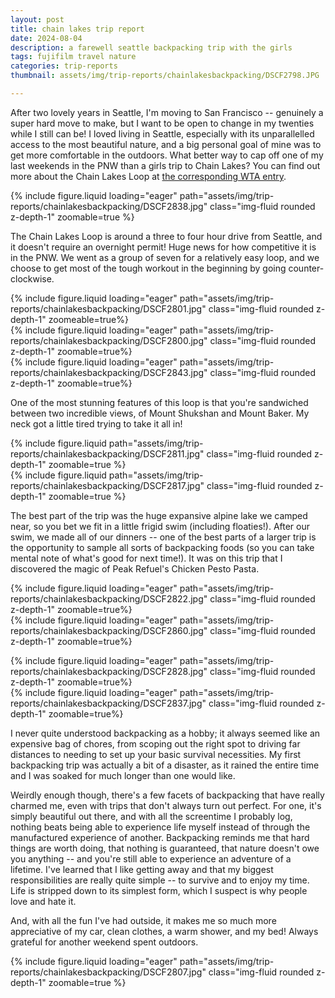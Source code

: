 ```yaml
---
layout: post
title: chain lakes trip report
date: 2024-08-04
description: a farewell seattle backpacking trip with the girls
tags: fujifilm travel nature
categories: trip-reports
thumbnail: assets/img/trip-reports/chainlakesbackpacking/DSCF2798.JPG

---
```


After two lovely years in Seattle, I'm moving to San Francisco -- genuinely a super hard move to make, but I want to be open to change in my twenties while I still can be! I loved living in Seattle, especially with its unparallelled access to the most beautiful nature, and a big personal goal of mine was to get more comfortable in the outdoors. What better way to cap off one of my last weekends in the PNW than a girls trip to Chain Lakes? You can find out more about the Chain Lakes Loop at [the corresponding WTA entry](https://www.wta.org/go-hiking/hikes/chain-lakes-3#hike-full-description).



<div class="row">
    <div class="col-sm mt-3 mt-md-0">
        {% include figure.liquid loading="eager" path="assets/img/trip-reports/chainlakesbackpacking/DSCF2838.jpg" class="img-fluid rounded z-depth-1" zoomable=true %}
    </div>
</div>



The Chain Lakes Loop is around a three to four hour drive from Seattle, and it doesn't require an overnight permit! Huge news for how competitive it is in the PNW. We went as a group of seven for a relatively easy loop, and we choose to get most of the tough workout in the beginning by going counter-clockwise.



<div class="row">
    <div class="col-sm mt-3 mt-md-0">
        {% include figure.liquid loading="eager" path="assets/img/trip-reports/chainlakesbackpacking/DSCF2801.jpg" class="img-fluid rounded z-depth-1" zoomeable=true%}
    </div>
</div>
<div class="row" style="margin-bottom: 14px;">
    <div class="col-sm mt-3 mt-md-0">
        {% include figure.liquid loading="eager" path="assets/img/trip-reports/chainlakesbackpacking/DSCF2800.jpg"  class="img-fluid rounded z-depth-1"  zoomable=true%}
    </div>
    <div class="col-sm mt-3 mt-md-0">
        {% include figure.liquid loading="eager" path="assets/img/trip-reports/chainlakesbackpacking/DSCF2843.jpg" class="img-fluid rounded z-depth-1" zoomable=true%}
    </div>
</div>



One of the most stunning features of this loop is that you're sandwiched between two incredible views, of Mount Shukshan and Mount Baker. My neck got a little tired trying to take it all in!



<div class="row justify-content-sm-center" style="margin-bottom: 14px;">
    <div class="col-sm-6 mt-3 mt-md-0">
        {% include figure.liquid path="assets/img/trip-reports/chainlakesbackpacking/DSCF2811.jpg" class="img-fluid rounded z-depth-1" zoomable=true %}
    </div>
    <div class="col-sm-6 mt-3 mt-md-0">
        {% include figure.liquid path="assets/img/trip-reports/chainlakesbackpacking/DSCF2817.jpg" class="img-fluid rounded z-depth-1" zoomable=true %}
    </div>
</div>



 The best part of the trip was the huge expansive alpine lake we camped near, so you bet we fit in a little frigid swim (including floaties!). After our swim, we made all of our dinners -- one of the best parts of a larger trip is the opportunity to sample all sorts of backpacking foods (so you can take mental note of what's good for next time!). It was on this trip that I discovered the magic of Peak Refuel's Chicken Pesto Pasta.



<div class="row" style="margin-bottom: 14px;">
    <div class="col-sm mt-3 mt-md-0">
        {% include figure.liquid loading="eager" path="assets/img/trip-reports/chainlakesbackpacking/DSCF2822.jpg"  class="img-fluid rounded z-depth-1"  zoomable=true%}
    </div>
    <div class="col-sm mt-3 mt-md-0">
        {% include figure.liquid loading="eager" path="assets/img/trip-reports/chainlakesbackpacking/DSCF2860.jpg" class="img-fluid rounded z-depth-1" zoomable=true%}
    </div>
</div>

<div class="row" style="margin-bottom: 14px;">
    <div class="col-sm mt-3 mt-md-0">
        {% include figure.liquid loading="eager" path="assets/img/trip-reports/chainlakesbackpacking/DSCF2828.jpg"  class="img-fluid rounded z-depth-1"  zoomable=true%}
    </div>
    <div class="col-sm mt-3 mt-md-0">
        {% include figure.liquid loading="eager" path="assets/img/trip-reports/chainlakesbackpacking/DSCF2837.jpg" class="img-fluid rounded z-depth-1" zoomable=true%}
    </div>
</div>



I never quite understood backpacking as a hobby; it always seemed like an expensive bag of chores, from scoping out the right spot to driving far distances to needing to set up your basic survival necessities. My first backpacking trip was actually a bit of a disaster, as it rained the entire time and I was soaked for much longer than one would like.

Weirdly enough though, there's a few facets of backpacking that have really charmed me, even with trips that don't always turn out perfect. For one, it's simply beautiful out there, and with all the screentime I probably log, nothing beats being able to experience life myself instead of through the manufactured experience of another. Backpacking reminds me that hard things are worth doing, that nothing is guaranteed, that nature doesn't owe you anything -- and you're still able to experience an adventure of a lifetime. I've learned that I like getting away and that my biggest responsibilities are really quite simple -- to survive and to enjoy my time. Life is stripped down to its simplest form, which I suspect is why people love and hate it. 

And, with all the fun I've had outside, it makes me so much more appreciative of my car, clean clothes, a warm shower, and my bed! Always grateful for another weekend spent outdoors.


<div class="row">
    <div class="col-sm mt-3 mt-md-0">
        {% include figure.liquid loading="eager" path="assets/img/trip-reports/chainlakesbackpacking/DSCF2807.jpg" class="img-fluid rounded z-depth-1" zoomable=true %}
    </div>
</div>